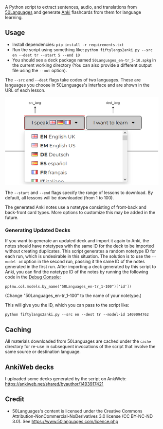 A Python script to extract sentences, audio, and translations from [50Languages](https://www.50languages.com/)
and generate [Anki](https://apps.ankiweb.net/) flashcards from them for language learning.

## Usage

- Install dependencies: `pip install -r requirements.txt`
- Run the script using something like: `python fiftylangs2anki.py --src en --dest tr --start 5 --end 10`
- You should see a deck package named `50Languages_en-tr_5-10.apkg` in the current working directory (You can also provide a different output file using the `--out` option).

The `--src` and `--dest` flags take codes of two languages. These are languages you choose in 50Languages's interface
and are shown in the URL of each lesson.

![50Languages's language chooser](50langs-langchooser.png)

The `--start` and `--end` flags specify the range of lessons to download. By default,
all lessons will be downloaded (from 1 to 100).

The generated Anki notes use a notetype consisting of front-back and back-front card types.
More options to customize this may be added in the future.

### Generating Updated Decks

If you want to generate an updated deck and import it again to Anki,
the notes should have notetypes with the same ID for the deck to be imported without creating duplicates.
This script generates a random notetype ID for each run, which is undesirable in this situation.
The solution is to use the `--model-id` option in the second run, passing it the same ID of the notes
generated in the first run. After importing a deck generated by this script to Anki,
you can find the notetype ID of the notes by running the following code in the [Debug Console](https://docs.ankiweb.net/misc.html#debug-console):

```
pp(mw.col.models.by_name("50Languages_en-tr_1-100")['id'])
```

(Change "50Languages_en-tr_1-100" to the name of your notetype.)

This will give you the ID, which you can pass to the script like:

```
python fiftylangs2anki.py --src en --dest tr --model-id 1409094762
```

## Caching

All materials downloaded from 50Languages are cached under the `cache` directory for re-use in subsequent
invocations of the script that involve the same source or destination language.

## AnkiWeb decks

I uploaded some decks generated by the script on AnkiWeb: https://ankiweb.net/shared/byauthor/1493917421

## Credit

- 50Languages's content is licensed under the Creative Commons Attribution-NonCommercial-NoDerivatives 3.0 license (CC BY-NC-ND 3.0). See https://www.50languages.com/licence.php
